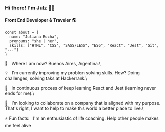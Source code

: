 ### Hi there! I'm Julz :woman_technologist:

#### Front End Developer & Traveler :earth_americas:


```
const about = {
  name: "Juliana Rocha",
  pronouns: "she | her",
  skills: ["HTML", "CSS", "SASS/LESS", "ES6", "React", "Jest", "Git", "..."]
}
```


:round_pushpin: &nbsp; Where I am now? Buenos Aires, Argentina.\

:bulb: &nbsp; I'm currently improving my problem solving skills. How? Doing challenges, solving taks at Hackerrank.\

:book: &nbsp; In continuous process of keep learning React and Jest (learning never ends for me).\   

:mag_right: &nbsp; I’m looking to collaborate on a company that is aligned with my purpose. That's right, I want to help to make this world a better place to live.\

⚡ Fun facts: &nbsp; I'm an enthusiastic of life coaching. Help other people makes me feel alive



<!--
**julziten/julziten** is a ✨ _special_ ✨ repository because its `README.md` (this file) appears on your GitHub profile.

Here are some ideas to get you started:

- 🔭 I’m currently working on ...
- 🌱 I’m currently learning ...
- 👯 I’m looking to collaborate on ...
- 🤔 I’m looking for help with ...
- 💬 Ask me about ...
- 📫 How to reach me: ...
- 😄 Pronouns: ...
- ⚡ Fun fact: ...
-->
